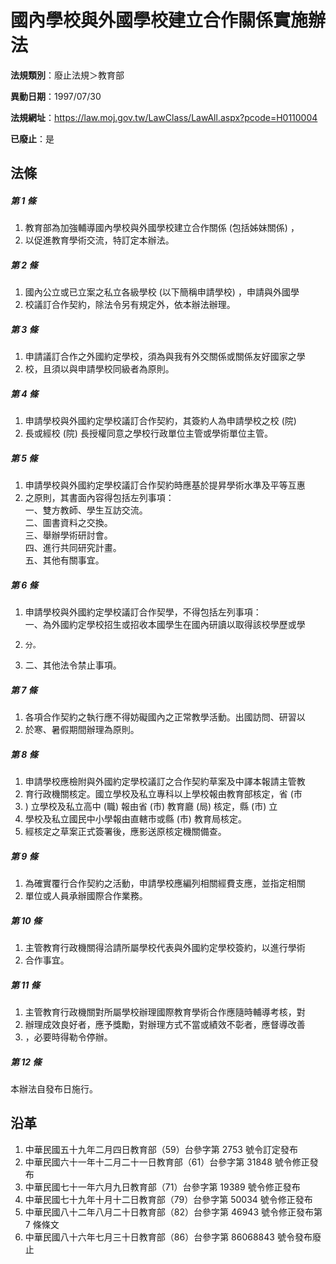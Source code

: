 # 國內學校與外國學校建立合作關係實施辦法

**法規類別**：廢止法規＞教育部

**異動日期**：1997/07/30  

**法規網址**：https://law.moj.gov.tw/LawClass/LawAll.aspx?pcode=H0110004

**已廢止**：是



## 法條
##### 第 1 條
1. 教育部為加強輔導國內學校與外國學校建立合作關係 (包括姊妹關係) ，
1. 以促進教育學術交流，特訂定本辦法。

##### 第 2 條
1. 國內公立或已立案之私立各級學校 (以下簡稱申請學校) ，申請與外國學
1. 校議訂合作契約，除法令另有規定外，依本辦法辦理。

##### 第 3 條
1. 申請議訂合作之外國約定學校，須為與我有外交關係或關係友好國家之學
1. 校，且須以與申請學校同級者為原則。

##### 第 4 條
1. 申請學校與外國約定學校議訂合作契約，其簽約人為申請學校之校 (院)
1. 長或經校 (院) 長授權同意之學校行政單位主管或學術單位主管。

##### 第 5 條
1. 申請學校與外國約定學校議訂合作契約時應基於提昇學術水準及平等互惠
1. 之原則，其書面內容得包括左列事項：  
一、雙方教師、學生互訪交流。  
二、圖書資料之交換。  
三、舉辦學術研討會。  
四、進行共同研究計畫。  
五、其他有關事宜。

##### 第 6 條
1. 申請學校與外國約定學校議訂合作契學，不得包括左列事項：  
一、為外國約定學校招生或招收本國學生在國內研讀以取得該校學歷或學
1.     分。
1. 二、其他法令禁止事項。

##### 第 7 條
1. 各項合作契約之執行應不得妨礙國內之正常教學活動。出國訪問、研習以
1. 於寒、暑假期間辦理為原則。

##### 第 8 條
1. 申請學校應檢附與外國約定學校議訂之合作契約草案及中譯本報請主管教
1. 育行政機關核定。國立學校及私立專科以上學校報由教育部核定，省 (市
1. ) 立學校及私立高中 (職) 報由省 (市) 教育廳 (局) 核定，縣 (市) 立
1. 學校及私立國民中小學報由直轄市或縣 (市) 教育局核定。
1. 經核定之草案正式簽署後，應影送原核定機關備查。

##### 第 9 條
1. 為確實覆行合作契約之活動，申請學校應編列相關經費支應，並指定相關
1. 單位或人員承辦國際合作業務。

##### 第 10 條
1. 主管教育行政機關得洽請所屬學校代表與外國約定學校簽約，以進行學術
1. 合作事宜。

##### 第 11 條
1. 主管教育行政機關對所屬學校辦理國際教育學術合作應隨時輔導考核，對
1. 辦理成效良好者，應予獎勵，對辦理方式不當或績效不彰者，應督導改善
1. ，必要時得勒令停辦。

##### 第 12 條
本辦法自發布日施行。

## 沿革
1. 中華民國五十九年二月四日教育部（59）台參字第 2753 號令訂定發布
1. 中華民國六十一年十二月二十一日教育部（61）台參字第 31848  號令修正發布
1. 中華民國七十一年六月九日教育部（71）台參字第 19389  號令修正發布
1. 中華民國七十九年十月十二日教育部（79）台參字第 50034  號令修正發布
1. 中華民國八十二年八月二十日教育部（82）台參字第 46943  號令修正發布第 7  條條文
1. 中華民國八十六年七月三十日教育部（86）台參字第 86068843 號令發布廢止
